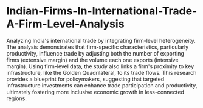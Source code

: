 # Indian-Firms-In-International-Trade-A-Firm-Level-Analysis
Analyzing India's international trade by integrating firm-level heterogeneity. <br>
The analysis demonstrates that firm-specific characteristics, particularly productivity, influence trade by adjusting both the number of exporting firms (extensive margin) and the volume each one exports (intensive margin). Using firm-level data, the study also links a firm's proximity to key infrastructure, like the Golden Quadrilateral, to its trade flows. This research provides a blueprint for policymakers, suggesting that targeted infrastructure investments can enhance trade participation and productivity, ultimately fostering more inclusive economic growth in less-connected regions.
